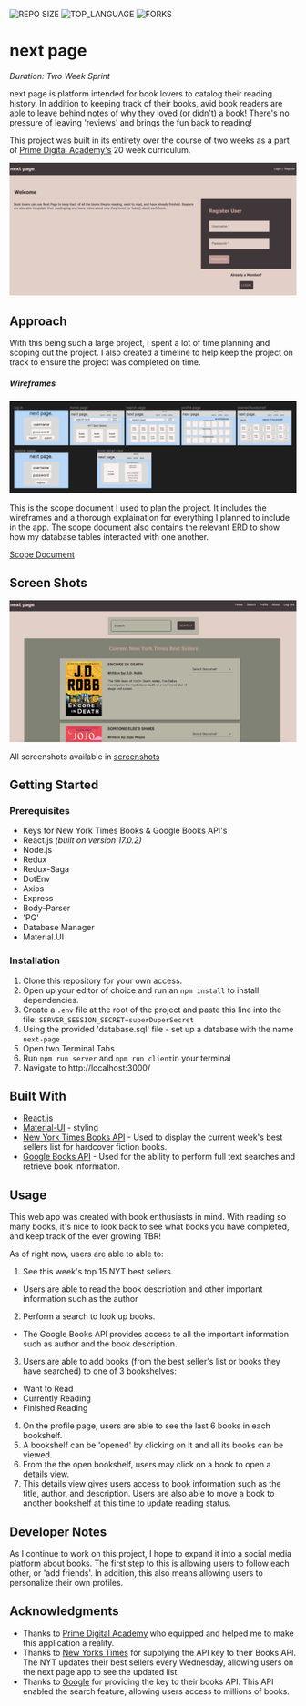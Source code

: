 ![REPO SIZE](https://img.shields.io/github/repo-size/amana4416/next-page?style=flat-square)
![TOP_LANGUAGE](https://img.shields.io/github/languages/top/amana4416/next-page?style=flat-square)
![FORKS](https://img.shields.io/github/forks/amana4416/next-page?style=social)

# next page

_Duration: Two Week Sprint_

next page is platform intended for book lovers to catalog their reading history. In addition to keeping track of their books, avid book readers are able to leave behind notes of why they loved (or didn't) a book! There's no pressure of leaving 'reviews' and brings the fun back to reading!

This project was built in its entirety over the course of two weeks as a part of [Prime Digital Academy's](https://www.primeacademy.io/) 20 week curriculum.

![](/screenshots/landingPage.png)


## Approach

With this being such a large project, I spent a lot of time planning and scoping out the project. I also created a timeline to help keep the project on track to ensure the project was completed on time.

##### Wireframes
  ![](/screenshots/wireframes.png)

This is the scope document I used to plan the project. It includes the wireframes and a thorough explaination for everything I planned to include in the app. The scope document also contains the relevant ERD to show how my database tables interacted with one another.

[Scope Document](https://docs.google.com/document/d/1TeztMIiLEzr1JKE4ekXWQjYoibFOr9lYvYR3El51GaM/edit?usp=sharing)


## Screen Shots
![](/screenshots/homePage.png)

All screenshots available in [screenshots](https://github.com/amana4416/next-page/tree/main/screenshots)


## Getting Started

### Prerequisites

* Keys for New York Times Books & Google Books API's
* React.js *(built on version 17.0.2)*
* Node.js
* Redux
* Redux-Saga
* DotEnv
* Axios
* Express
* Body-Parser
* 'PG'
* Database Manager
* Material.UI

### Installation
1. Clone this repository for your own access.
2. Open up your editor of choice and run an `npm install` to install dependencies.
3. Create a `.env` file at the root of the project and paste this line into the file: `SERVER_SESSION_SECRET=superDuperSecret`
4. Using the provided 'database.sql' file - set up a database with the name `next-page`
5. Open two Terminal Tabs
6. Run `npm run server`  and `npm run client`in your terminal
7. Navigate to http://localhost:3000/

## Built With
*  [React.js](http://www.dropwizard.io/1.0.2/docs/)
*  [Material-UI](https://maven.apache.org/) - styling
*  [New York Times Books API](https://developer.nytimes.com/apis) - Used to display the current week's best sellers list for hardcover fiction books.
*  [Google Books API](https://developers.google.com/books) - Used for the ability to perform full text searches and retrieve book information.


## Usage

This web app was created with book enthusiasts in mind. With reading so many books, it's nice to look back to see what books you have completed, and keep track of the ever growing TBR!

As of right now, users are able to able to:
1. See this week's top 15 NYT best sellers.
  - Users are able to read the book description and other important information such as the author
2. Perform a search to look up books.
  - The Google Books API provides access to all the important information such as author and the book description.
3. Users are able to add books (from the best seller's list or books they have searched) to one of 3 bookshelves:
  - Want to Read
  - Currently Reading
  - Finished Reading
4. On the profile page, users are able to see the last 6 books in each bookshelf.
5. A bookshelf can be 'opened' by clicking on it and all its books can be viewed.
6. From the the open bookshelf, users may click on a book to open a details view.
7. This details view gives users access to book information such as the title, author, and description. Users are also able to move a book to another bookshelf at this time to update reading status.


## Developer Notes

As I continue to work on this project, I hope to expand it into a social media platform about books. The first step to this is allowing users to follow each other, or 'add friends'. In addition, this also means allowing users to personalize their own profiles.


## Acknowledgments
* Thanks to [Prime Digital Academy](https://www.primeacademy.io/) who equipped and helped me to make this application a reality.
* Thanks to [New Yorks Times](https://developer.nytimes.com/apis) for supplying the API key to their Books API. The NYT updates their best sellers every Wednesday, allowing users on the next page app to see the updated list.
* Thanks to [Google](https://developers.google.com/books) for providing the key to their books API. This API enabled the search feature, allowing users access to millions of books.

